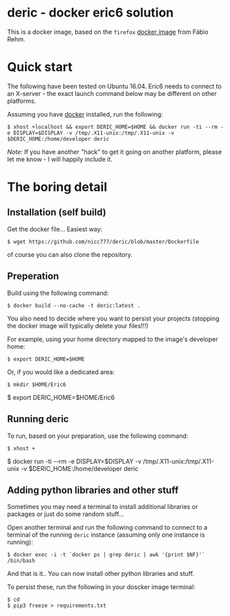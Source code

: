 # deric - docker eric6 solution

This is a docker image, based on the `firefox` [docker image](http://fabiorehm.com/blog/2014/09/11/running-gui-apps-with-docker/) from Fábio Rehm.

# Quick start

The following have been tested on Ubuntu 16.04. Eric6 needs to connect to an X-server - the exact launch command below may be different on other platforms.

Assuming you have [docker](https://www.docker.com/) installed, run the following:

	$ xhost +localhost && export DERIC_HOME=$HOME && docker run -ti --rm -e DISPLAY=$DISPLAY -v /tmp/.X11-unix:/tmp/.X11-unix -v $DERIC_HOME:/home/developer deric

_*Note*_: If you have another "hack" to get it going on another platform, please let me know - I will happily include it.

# The boring detail

## Installation (self build)

Get the docker file... Easiest way:

	$ wget https://github.com/nicc777/deric/blob/master/Dockerfile

of course you can also clone the repository.

## Preperation

Build using the following command:

	$ docker build --no-cache -t deric:latest .

You also need to decide where you want to persist your projects (stopping the docker image will typically delete your files!!!)

For example, using your home directory mapped to the image's developer home:

	$ export DERIC_HOME=$HOME

Or, if you would like a dedicated area:

	$ mkdir $HOME/Eric6
  $ export DERIC_HOME=$HOME/Eric6

## Running deric

To run, based on your preparation, use the following command:

	$ xhost +
  $ docker run -ti --rm -e DISPLAY=$DISPLAY -v /tmp/.X11-unix:/tmp/.X11-unix -v $DERIC_HOME:/home/developer deric

## Adding python libraries and other stuff

Sometimes you may need a terminal to install additional libraries or packages or just do some random stuff...

Open another terminal and run the following command to connect to a terminal of the running `deric` instance (assuming only one instance is running):

	$ docker exec -i -t `docker ps | grep deric | awk '{print $NF}'` /bin/bash

And that is it.. You can now install other python libraries and stuff.

To persist these, run the following in your doscker image terminal:

	$ cd
	$ pip3 freeze > requirements.txt
